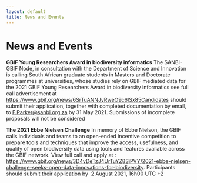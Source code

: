```yaml
---
layout: default
title: News and Events
---
```

# **News and Events**

   **GBIF Young Researchers Award in biodiversity informatics**
    The SANBI-GBIF Node, in consultation with the Department of Science and Innovation is calling South African graduate students in Masters
    and Doctorate programmes at universities, whose studies rely on GBIF mediated data for the 2021 GBIF Young Researchers Award in biodiversity informatics 
    see full call advertisement at https://www.gbif.org/news/6SrTuANNJyRweO9c6lSx85Candidates should submit their application, together with completed documentation 
    by email, to F.Parker@sanbi.org.za by 31 May 2021. Submissions of incomplete proposals will not be considered
  
**The 2021 Ebbe Nielsen Challenge**
    In memory of Ebbe Nielson, the GBIF calls individuals and teams to an open-ended incentive competition to prepare tools and techniques
    that improve the access, usefulness, and quality of open biodiversity data using tools and features available across the GBIF network. 
    View full call and apply at : https://www.gbif.org/news/3D4vDeTzJ4UrTuYZ8SiPVY/2021-ebbe-nielsen-challenge-seeks-open-data-innovations-for-biodiversity.
    Participants should submit their application by  2 August 2021, 16h00 UTC +2 
 
